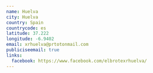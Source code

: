 ```yaml
---
name: Huelva
city: Huelva
country: Spain
countrycode: es
latitude: 37.222
longitude: -6.9402
email: xrhuelva@prtotonmail.com
publiciseemail: true
links:
  facebook: https://www.facebook.com/elbrotexrhuelva/
---
```

